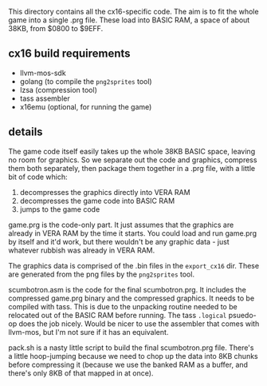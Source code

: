 This directory contains all the cx16-specific code.
The aim is to fit the whole game into a single .prg file.
These load into BASIC RAM, a space of about 38KB, from
$0800 to $9EFF.

## cx16 build requirements

- llvm-mos-sdk
- golang (to compile the `png2sprites` tool)
- lzsa (compression tool)
- tass assembler
- x16emu (optional, for running the game)

## details

The game code itself easily takes up the whole 38KB BASIC space, leaving no
room for graphics.
So we separate out the code and graphics, compress them both separately,
then package them together in a .prg file, with a little bit of code which:
1. decompresses the graphics directly into VERA RAM
2. decompresses the game code into BASIC RAM
3. jumps to the game code

game.prg is the code-only part. It just assumes that the graphics are
already in VERA RAM by the time it starts.
You could load and run game.prg by itself and it'd work, but there wouldn't
be any graphic data - just whatever rubbish was already in VERA RAM.

The graphics data is comprised of the .bin files in the `export_cx16` dir.
These are generated from the png files by the `png2sprites` tool.

scumbotron.asm is the code for the final scumbotron.prg. It includes the
compressed game.prg binary and the compressed graphics.
It needs to be compiled with tass. This is due to the unpacking routine
needed to be relocated out of the BASIC RAM before running. The tass
`.logical` psuedo-op does the job nicely.
Would be nicer to use the assembler that comes with llvm-mos, but I'm not
sure if it has an equivalent.

pack.sh is a nasty little script to build the final scumbotron.prg file.
There's a little hoop-jumping because we need to chop up the data into
8KB chunks before compressing it (because we use the banked RAM as a buffer,
and there's only 8KB of that mapped in at once).

